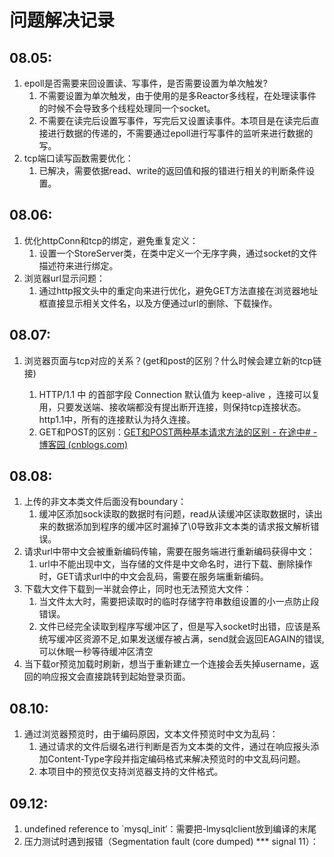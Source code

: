 # 问题解决记录

## 08.05:

1. epoll是否需要来回设置读、写事件，是否需要设置为单次触发?
   1. 不需要设置为单次触发，由于使用的是多Reactor多线程，在处理读事件的时候不会导致多个线程处理同一个socket。
   2. 不需要在读完后设置写事件，写完后又设置读事件。本项目是在读完后直接进行数据的传递的，不需要通过epoll进行写事件的监听来进行数据的写。
2. tcp端口读写函数需要优化：
   1. 已解决，需要依据read、write的返回值和报的错进行相关的判断条件设置。

## 08.06:

1. 优化httpConn和tcp的绑定，避免重复定义：
   1. 设置一个StoreServer类，在类中定义一个无序字典，通过socket的文件描述符来进行绑定。
2. 浏览器url显示问题：
   1. 通过http报文头中的重定向来进行优化，避免GET方法直接在浏览器地址框直接显示相关文件名，以及方便通过url的删除、下载操作。

## 08.07:

1. 浏览器页面与tcp对应的关系？(get和post的区别？什么时候会建立新的tcp链接)

   1. HTTP/1.1 中 的首部字段 Connection 默认值为 keep-alive ，连接可以复用，只要发送端、接收端都没有提出断开连接，则保持tcp连接状态。http1.1中，所有的连接默认为持久连接。
   2. GET和POST的区别：[GET和POST两种基本请求方法的区别 - 在途中# - 博客园 (cnblogs.com)](https://www.cnblogs.com/logsharing/p/8448446.html)

## 08.08:

1. 上传的非文本类文件后面没有boundary：
   1. 缓冲区添加sock读取的数据时有问题，read从读缓冲区读取数据时，读出来的数据添加到程序的缓冲区时漏掉了\0导致非文本类的请求报文解析错误。
2. 请求url中带中文会被重新编码传输，需要在服务端进行重新编码获得中文：
   1. url中不能出现中文，当存储的文件是中文命名时，进行下载、删除操作时，GET请求url中的中文会乱码，需要在服务端重新编码。
3. 下载大文件下载到一半就会停止，同时也无法预览大文件：
   1. 当文件太大时，需要把读取时的临时存储字符串数组设置的小一点防止段错误。
   2. 文件已经完全读取到程序写缓冲区了，但是写入socket时出错，应该是系统写缓冲区资源不足,如果发送缓存被占满，send就会返回EAGAIN的错误,可以休眠一秒等待缓冲区清空
4. 当下载or预览加载时刷新，想当于重新建立一个连接会丢失掉username，返回的响应报文会直接跳转到起始登录页面。

## 08.10:

1. 通过浏览器预览时，由于编码原因，文本文件预览时中文为乱码：
   1. 通过请求的文件后缀名进行判断是否为文本类的文件，通过在响应报头添加Content-Type字段并指定编码格式来解决预览时的中文乱码问题。
   2. 本项目中的预览仅支持浏览器支持的文件格式。

## 09.12:

1. undefined reference to `mysql_init‘：需要把-lmysqlclient放到编译的末尾
2. 压力测试时遇到报错（Segmentation fault (core dumped) *** signal 11）：
